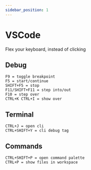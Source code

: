```yaml
---
sidebar_position: 1
---
```


# VSCode

Flex your keyboard, instead of clicking


## Debug
```cli
F9 = toggle breakpoint
F5 = start/continue
SHIFT+F5 = stop
F11/SHIFT+F11 = step into/out
F10 = step over
CTRL+K CTRL+I = show over
```

## Terminal
```cli
CTRL+J = open cli
CTRL+SHIFT+Y = cli debug tag
```

## Commands
```cli
CTRL+SHIFT+P = open command palette
CTRL+P = show files in workspace
```